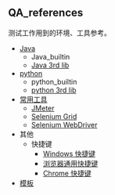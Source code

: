 ## QA_references
测试工作用到的环境、工具参考。

- [Java](Java.md)
  - Java_builtin
  - [Java 3rd lib](java_3rd_lib/)
- [python](python.md)
  - python_builtin
  - [python 3rd lib](python_3rd_lib/)
- [常用工具](common_tools/)
  - [JMeter](common_tools/JMeter.md)
  - [Selenium Grid](common_tools/selenium_grid.md)
  - [Selenium WebDriver](common_tools/selenium_webdriver.md)
- 其他
  - 快捷键
    - [Windows 快捷键](https://support.microsoft.com/zh-cn/help/12445/windows-keyboard-shortcuts)
    - [浏览器通用快捷键](https://www.howtogeek.com/114518/47-keyboard-shortcuts-that-work-in-all-web-browsers/)
    - [Chrome 快捷键](https://www.shortcuts-keyboard.com/chrome-shortcuts-keyboard/)
- [模板](template.md)
